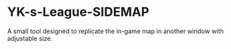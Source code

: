 # YK-s-League-SIDEMAP
A small tool designed to replicate the in-game map in another window with adjustable size.
